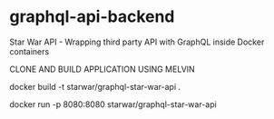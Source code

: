 # graphql-api-backend
Star War API - Wrapping third party API with GraphQL inside Docker containers


CLONE AND BUILD APPLICATION USING MELVIN

docker build -t starwar/graphql-star-war-api . 

docker run -p 8080:8080 starwar/graphql-star-war-api




